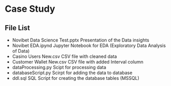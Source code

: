 # Case Study

## File List

 - Novibet Data Science Test.pptx 
    Presentation of the Data insights
 - Novibet EDA.ipynd
    Jupyter Notebook for EDA (Exploratory Data Analysis of Data)
 - Casino Users New.csv
     CSV file with cleaned data
 - Customer Wallet New.csv
    CSV file with added Interval column
 - dataProcessing.py
    Scipt for processing data
 - databaseScript.py
    Scirpt for adding the data to database
 - ddl.sql
    SQL Script for creating the database tables (MSSQL)

    
